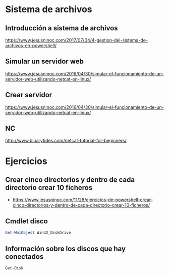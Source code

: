 # Sistema de archivos

## Introducción a sistema de archivos
https://www.jesusninoc.com/2017/07/04/4-gestion-del-sistema-de-archivos-en-powershell/

## Simular un servidor web
https://www.jesusninoc.com/2016/04/30/simular-el-funcionamiento-de-un-servidor-web-utilizando-netcat-en-linux/

## Crear servidor
https://www.jesusninoc.com/2016/04/30/simular-el-funcionamiento-de-un-servidor-web-utilizando-netcat-en-linux/

## NC
http://www.binarytides.com/netcat-tutorial-for-beginners/

# Ejercicios

## Crear cinco directorios y dentro de cada directorio crear 10 ficheros
* https://www.jesusninoc.com/11/28/ejercicios-de-powershell-crear-cinco-directorios-y-dentro-de-cada-directorio-crear-10-ficheros/

## Cmdlet disco
```PowerShell
Get-WmiObject Win32_DiskDrive
```

## Información sobre los discos que hay conectados
```PowerShell
Get-Disk
```
